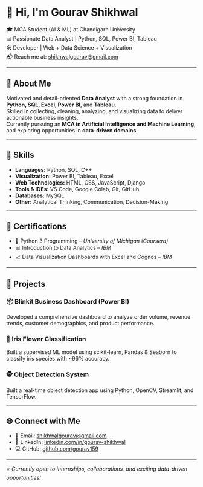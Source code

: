 # 👋 Hi, I'm Gourav Shikhwal

🎓 MCA Student (AI & ML) at Chandigarh University  
📊 Passionate Data Analyst | Python, SQL, Power BI, Tableau  
🛠️ Developer | Web + Data Science + Visualization  
📬 Reach me at: [shikhwalgourav@gmail.com](mailto:shikhwalgourav@gmail.com)

---

## 💼 About Me

Motivated and detail-oriented **Data Analyst** with a strong foundation in **Python, SQL, Excel, Power BI**, and **Tableau**.  
Skilled in collecting, cleaning, analyzing, and visualizing data to deliver actionable business insights.  
Currently pursuing an **MCA in Artificial Intelligence and Machine Learning**, and exploring opportunities in **data-driven domains**.

---

## 🔧 Skills

- **Languages:** Python, SQL, C++
- **Visualization:** Power BI, Tableau, Excel
- **Web Technologies:** HTML, CSS, JavaScript, Django
- **Tools & IDEs:** VS Code, Google Colab, Git, GitHub
- **Databases:** MySQL
- **Other:** Analytical Thinking, Communication, Decision-Making

---

## 🧠 Certifications

- 🧩 Python 3 Programming – *University of Michigan (Coursera)*
- 📊 Introduction to Data Analytics – *IBM*
- 📈 Data Visualization Dashboards with Excel and Cognos – *IBM*

---

## 📂 Projects

### 📦 Blinkit Business Dashboard (Power BI)
Developed a comprehensive dashboard to analyze order volume, revenue trends, customer demographics, and product performance.

### 🌸 Iris Flower Classification
Built a supervised ML model using scikit-learn, Pandas & Seaborn to classify iris species with ~96% accuracy.

### 🕵️ Object Detection System
Built a real-time object detection app using Python, OpenCV, Streamlit, and TensorFlow.

---

## 🌐 Connect with Me

- 📧 Email: [shikhwalgourav@gmail.com](mailto:shikhwalgourav@gmail.com)  
- 🔗 LinkedIn: [linkedin.com/in/gourav-shikhwal](https://linkedin.com/in/gourav-shikhwal)  
- 💻 GitHub: [github.com/gourav159](https://github.com/gourav159)

---

⭐ *Currently open to internships, collaborations, and exciting data-driven opportunities!*
